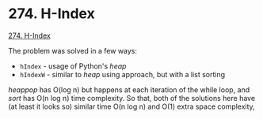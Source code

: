 # 274. H-Index

[274. H-Index](https://leetcode.com/problems/h-index/description/)

The problem was solved in a few ways:
* `hIndex` - usage of Python's _heap_ 
* `hIndexW` - similar to _heap_ using approach, but with a list sorting

_heappop_ has O(log n) but happens at each iteration of the while loop, and _sort_ has O(n log n) time complexity. So that, both of the solutions here have (at least it looks so) similar time O(n log n) and O(1) extra space complexity,